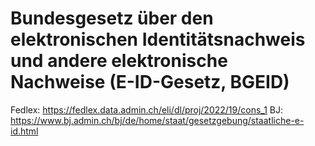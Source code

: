 # Bundesgesetz über den elektronischen Identitätsnachweis und andere elektronische Nachweise (E-ID-Gesetz, BGEID)

Fedlex: <https://fedlex.data.admin.ch/eli/dl/proj/2022/19/cons_1>
BJ: <https://www.bj.admin.ch/bj/de/home/staat/gesetzgebung/staatliche-e-id.html>
